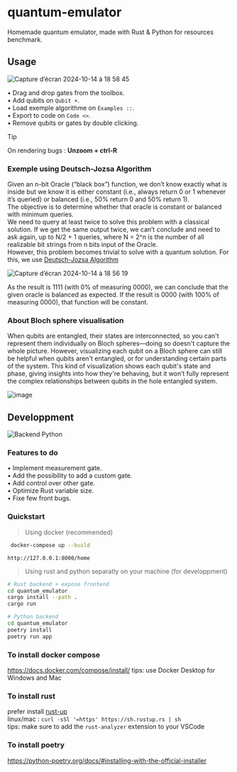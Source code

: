 # quantum-emulator

Homemade quantum emulator, made with Rust & Python for resources benchmark.

## Usage

![Capture d’écran 2024-10-14 à 18 58 45](https://github.com/user-attachments/assets/23c1a7f4-4c5c-4813-80a2-114554348493)

• Drag and drop gates from the toolbox.  
• Add qubits on `Qubit +`.  
• Load exemple algorithme on `Examples ::`.  
• Export to code on `Code <>`.  
• Remove qubits or gates by double clicking.  

> [!TIP]
> On rendering bugs : **Unzoom + ctrl-R**

### Exemple using Deutsch-Jozsa Algorithm

Given an n-bit Oracle (“black box”) function, we don’t know exactly what is inside but we know it is either constant (i.e., always return 0 or 1 whenever it’s queried) or balanced (i.e., 50% return 0 and 50% return 1).  
The objective is to determine whether that oracle is constant or balanced with minimum queries.  
We need to query at least twice to solve this problem with a classical solution. If we get the same output twice, we can’t conclude and need to ask again, up to N/2 + 1 queries, where N = 2^n is the number of all realizable bit strings from n bits input of the Oracle.  
However, this problem becomes trivial to solve with a quantum solution.
For this, we use [Deutsch-Jozsa Algorithm](https://en.wikipedia.org/wiki/Deutsch–Jozsa_algorithm)

![Capture d’écran 2024-10-14 à 18 56 19](https://github.com/user-attachments/assets/cabdf562-8412-4a87-8651-f5d56d3e6b67)

As the result is 1111 (with 0% of measuring 0000), we can conclude that the given oracle is balanced as expected. If the result is 0000 (with 100% of measuring 0000), that function will be constant.

### About Bloch sphere visualisation
When qubits are entangled, their states are interconnected, so you can't represent them individually on Bloch spheres—doing so doesn't capture the whole picture. However, visualizing each qubit on a Bloch sphere can still be helpful when qubits aren't entangled, or for understanding certain parts of the system. This kind of visualization shows each qubit's state and phase, giving insights into how they're behaving, but it won’t fully represent the complex relationships between qubits in the hole entangled system.  
  
![image](https://github.com/user-attachments/assets/a6586a6a-4171-4574-bab2-1eaa71dcb152)

## Developpment

![Backend Python](https://github.com/user-attachments/assets/6d620957-b589-4a99-a7fe-e839cee0803d)

### Features to do

• Implement measurement gate.  
• Add the possibility to add a custom gate.  
• Add control over other gate.  
• Optimize Rust variable size.  
• Fixe few front bugs.  

### Quickstart

> Using docker (recommended)

```bash
 docker-compose up --build
```

`http://127.0.0.1:8000/home`

> Using rust and python separatly on your machine (for developpment)

```bash
# Rust backend + expose frontend
cd quantum_emulator
cargo install --path .
cargo run
```

```bash
# Python backend
cd quantum_emulator
poetry install
poetry run app
```

### To install docker compose

https://docs.docker.com/compose/install/
tips: use Docker Desktop for Windows and Mac

### To install rust

prefer install [rust-up](https://rust-lang.github.io/rustup/index.html)  
linux/mac : `curl -sSl '=https' https://sh.rustup.rs | sh`  
tips: make sure to add the `rust-analyzer` extension to your VSCode

### To install poetry

https://python-poetry.org/docs/#installing-with-the-official-installer
